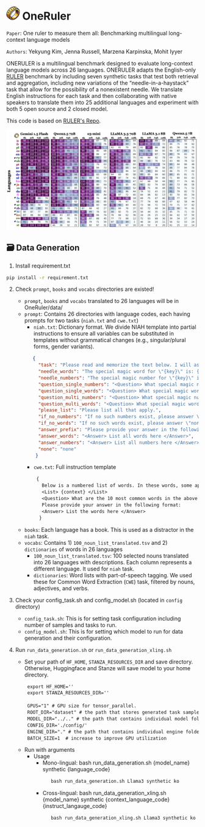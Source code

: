 # <img src="misc/oneruler.png" alt="ONERULER" width="35" height="35"> OneRuler
`Paper`: One ruler to measure them all: Benchmarking multilingual long-context language models 

`Authors`: Yekyung Kim, Jenna Russell, Marzena Karpinska, Mohit Iyyer

ONERULER is a multilingual benchmark designed to evaluate long-context language models across 26 languages. ONERULER adapts the English-only [RULER](https://arxiv.org/pdf/2404.06654) benchmark by including seven synthetic tasks that test both retrieval and aggregation, including new variations of the “needle-in-a-haystack” task that allow for the possibility of a nonexistent needle. We translate English instructions for each task and then collaborating with native speakers to translate them into 25 additional languages and experiment with both 5 open source and 2 closed model.

This code is based on [RULER's Repo](https://github.com/NVIDIA/RULER). 

![Micro-accuracy across context-lengths and languages for all NIAH tasksk](./misc/heatmap.png)

## 🗃️ Data Generation

1. Install requirement.txt
```bash
pip install -r requirement.txt
```

2. Check `prompt`, `books` and `vocabs` directories are existed!
   * `prompt`, `books` and `vocabs` translated to 26 languages will be in OneRuler/data/
   * `prompt`: Contains 26 directories with language codes, each having prompts for two tasks (`niah.txt` and `cwe.txt`)
     * `niah.txt`: Dictionary format. We divide NIAH template into partial instructions to ensure all variables can be substituted in templates without grammatical changes (e.g., singular/plural forms, gender variants).
     ```json
        {
          "task": "Please read and memorize the text below. I will ask you about it later.\n\n<text>\n{context}\n</text>\n\n",
          "needle_words": "The special magic word for \"{key}\" is: {value} ",
          "needle_numbers": "The special magic number for \"{key}\" is: {value} ",
          "question_single_numbers": "<Question> What special magic numbers associated with \"{query1}\" are mentioned in the provided text?",
          "question_single_words": "<Question> What special magic words associated with \"{query1}\" are mentioned in the provided text?",
          "question_multi_numbers": "<Question> What special magic numbers associated with \"{query1}\" and \"{query2}\" are mentioned in the provided text?",
          "question_multi_words": "<Question> What special magic words associated with \"{query1}\" and \"{query2}\" are mentioned in the provided text? ",
          "please_list": "Please list all that apply.",
          "if_no_numbers": "If no such numbers exist, please answer \"none\".</Question>\n\n\n",
          "if_no_words": "If no such words exist, please answer \"none\".</Question>\n\n\n",
          "answer_prefix": "Please provide your answer in the following format:\n",
          "answer_words": "<Answer> List all words here </Answer>",
          "answer_numbers": "<Answer> List all numbers here </Answer>",
          "none": "none"
         }
       ```
     * `cwe.txt`: Full instruction template
       ```txt
        {
          Below is a numbered list of words. In these words, some appear more often than others. Memorize the ones that appear most often.
          <List> {context} </List>
          <Question> What are the 10 most common words in the above list? </Question> 
          Please provide your answer in the following format:
          <Answer> List the words here </Answer>
         }
       ```
   * `books`: Each language has a book. This is used as a distractor in the `niah` task.
   * `vocabs`: Contains 1) `100_noun_list_translated.tsv` and 2) `dictionaries` of words in 26 languages
     * `100_noun_list_translated.tsv`: 100 selected nouns translated into 26 languages with descriptions. Each column represents a different language. It used for `niah` task.
     * `dictionaries`: Word lists with part-of-speech tagging. We used these for Common Word Extraction (`CWE`) task, filtered by nouns, adjectives, and verbs.

3. Check your config_task.sh and config_model.sh (located in `config` directory)
   * `config_task.sh`: This is for setting task configuration including number of samples and tasks to run.
   * `config_model.sh`: This is for setting which model to run for data generation and their configuration.

4. Run `run_data_generation.sh` or `run_data_generation_xling.sh`
   * Set your path of `HF_HOME`, `STANZA_RESOURCES_DIR` and save directory. Otherwise, Huggingface and Stanze will save model to your home directory.
     ```markdown
      export HF_HOME=''
      export STANZA_RESOURCES_DIR=''

      GPUS="1" # GPU size for tensor_parallel.
      ROOT_DIR="dataset" # the path that stores generated task samples and model predictions.
      MODEL_DIR="../.." # the path that contains individual model folders from HUggingface.
      CONFIG_DIR='./config/'
      ENGINE_DIR="." # the path that contains individual engine folders from TensorRT-LLM.
      BATCH_SIZE=1  # increase to improve GPU utilization
     ```
   * Run with arguments
     * Usage
       * Mono-lingual: bash run_data_generation.sh {model_name} synthetic {language_code}
         ```markdown
            bash run_data_generation.sh Llama3 synthetic ko
          ```
       * Cross-lingual: bash run_data_generation_xling.sh {model_name} synthetic {context_language_code} {instruct_langauge_code}
         ```markdown
            bash run_data_generation_xling.sh Llama3 synthetic ko en
          ```
   

